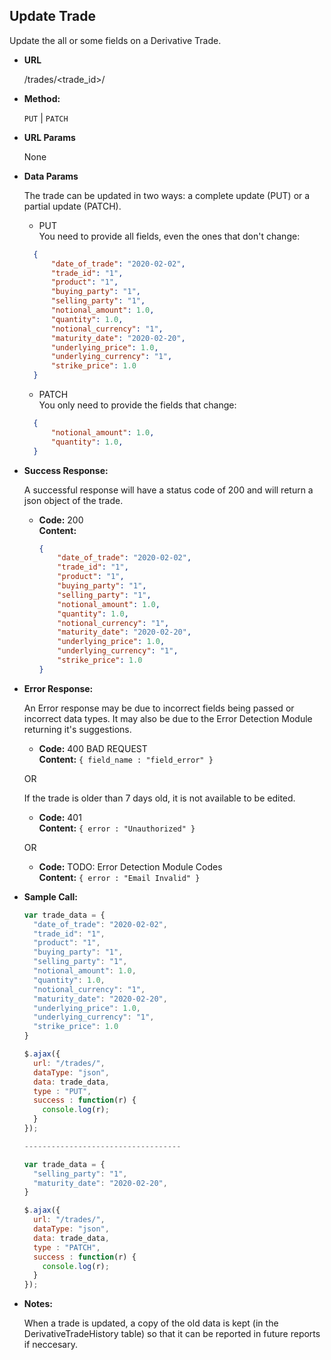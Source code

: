 **Update Trade**
----
  Update the all or some fields on a Derivative Trade.

* **URL**

  /trades/<trade_id>/

* **Method:**

  `PUT` | `PATCH`
  
*  **URL Params**

   None

* **Data Params**

  The trade can be updated in two ways: a complete update (PUT) or a partial update (PATCH).
  * PUT
  </br> You need to provide all fields, even the ones that don't change:
  ``` json
    {
        "date_of_trade": "2020-02-02",
        "trade_id": "1",
        "product": "1",
        "buying_party": "1",
        "selling_party": "1",
        "notional_amount": 1.0,
        "quantity": 1.0,
        "notional_currency": "1",
        "maturity_date": "2020-02-20",
        "underlying_price": 1.0,
        "underlying_currency": "1",
        "strike_price": 1.0
    }
    ```
  * PATCH
  </br> You only need to provide the fields that change: 
  ``` json
    {
        "notional_amount": 1.0,
        "quantity": 1.0,
    }
    ```

* **Success Response:**
  
  A successful response will have a status code of 200 and will return a json object of the trade.

  * **Code:** 200 <br />
    **Content:**
    ``` json
    {
        "date_of_trade": "2020-02-02",
        "trade_id": "1",
        "product": "1",
        "buying_party": "1",
        "selling_party": "1",
        "notional_amount": 1.0,
        "quantity": 1.0,
        "notional_currency": "1",
        "maturity_date": "2020-02-20",
        "underlying_price": 1.0,
        "underlying_currency": "1",
        "strike_price": 1.0
    }
    ```
 
* **Error Response:**

  An Error response may be due to incorrect fields being passed or incorrect data types. It may also be due to the Error Detection Module returning it's suggestions.

  * **Code:** 400 BAD REQUEST <br />
    **Content:** `{ field_name : "field_error" }`

  OR

  If the trade is older than 7 days old, it is not available to be edited. 

  * **Code:** 401 <br />
    **Content:** `{ error : "Unauthorized" }`

  OR

  * **Code:** TODO: Error Detection Module Codes <br />
    **Content:** `{ error : "Email Invalid" }`

* **Sample Call:**

  ``` js
  var trade_data = {
    "date_of_trade": "2020-02-02",
    "trade_id": "1",
    "product": "1",
    "buying_party": "1",
    "selling_party": "1",
    "notional_amount": 1.0,
    "quantity": 1.0,
    "notional_currency": "1",
    "maturity_date": "2020-02-20",
    "underlying_price": 1.0,
    "underlying_currency": "1",
    "strike_price": 1.0
  }
  
  $.ajax({
    url: "/trades/",
    dataType: "json",
    data: trade_data,
    type : "PUT",
    success : function(r) {
      console.log(r);
    }
  });

  -----------------------------------

  var trade_data = {
    "selling_party": "1",
    "maturity_date": "2020-02-20",
  }
  
  $.ajax({
    url: "/trades/",
    dataType: "json",
    data: trade_data,
    type : "PATCH",
    success : function(r) {
      console.log(r);
    }
  });
  ```

* **Notes:**

  When a trade is updated, a copy of the old data is kept (in the DerivativeTradeHistory table) so that it can be reported in future reports if neccesary.